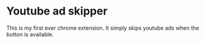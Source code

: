 # Youtube ad skipper

This is my first ever chrome extension. It simply skips youtube ads when the button is available.
